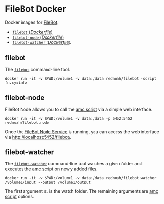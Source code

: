 # FileBot Docker

Docker images for [FileBot](http://www.filebot.net/).
- [`filebot` (*Dockerfile*)](https://github.com/filebot/plugins/blob/master/docker/Dockerfile)
- [`filebot-node` (*Dockerfile*)](https://github.com/filebot/plugins/blob/master/docker/Dockerfile.node)
- [`filebot-watcher` (*Dockerfile*)](https://github.com/filebot/plugins/blob/master/docker/Dockerfile.watcher).


## filebot

The [`filebot`](http://www.filebot.net/cli.html) command-line tool.

`docker run -it -v $PWD:/volume1 -v data:/data rednoah/filebot -script fn:sysinfo`


## filebot-node

FileBot Node allows you to call the [amc script](https://www.filebot.net/forums/viewtopic.php?f=4&t=215) via a simple web interface.

`docker run -it -v $PWD:/volume1 -v data:/data -p 5452:5452 rednoah/filebot:node`

Once the [FileBot Node Service](https://github.com/filebot/filebot-node) is running, you can access the  web interface via [http://localhost:5452/filebot/](http://localhost:5452/filebot/).


## filebot-watcher

The [`filebot-watcher`](https://github.com/filebot/plugins/blob/master/docker/filebot-watcher) command-line tool watches a given folder and executes the [amc script](https://www.filebot.net/forums/viewtopic.php?f=4&t=215) on newly added files.

`docker run -it -v $PWD:/volume1 -v data:/data rednoah/filebot:watcher /volume1/input --output /volume1/output`

The first argument `$1` is the watch folder. The remaining arguments are [amc script](https://www.filebot.net/forums/viewtopic.php?f=4&t=215) options.
